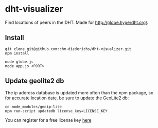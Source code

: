 # dht-visualizer

Find locations of peers in the DHT. Made for http://globe.hyperdht.org/.

## Install
```
git clone git@github.com:chm-diederichs/dht-visualizer.git
npm install

node globe.js
node app.js <PORT>
```
## Update geolite2 db

The ip address database is updated more often than the npm package, so for accurate location date, be sure to update the GeoLite2 db:

```
cd node_modules/geoip-lite
npm run-script updatedb license_key=LICENSE_KEY
```
You can register for a free license key [here](https://www.maxmind.com/en/geolite2/signup)

